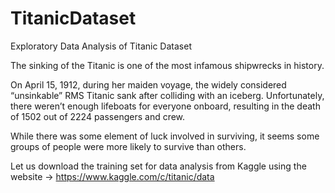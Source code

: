 # TitanicDataset
Exploratory Data Analysis of Titanic Dataset  

The sinking of the Titanic is one of the most infamous shipwrecks in history.

On April 15, 1912, during her maiden voyage, the widely considered “unsinkable” RMS Titanic sank after colliding with an iceberg. Unfortunately, there weren’t enough lifeboats for everyone onboard, resulting in the death of 1502 out of 2224 passengers and crew.

While there was some element of luck involved in surviving, it seems some groups of people were more likely to survive than others.

Let us download the training set for data analysis from Kaggle using the website -> https://www.kaggle.com/c/titanic/data
